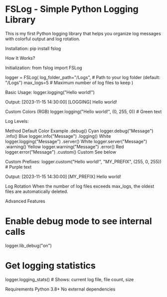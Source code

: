 # FSLog - Simple Python Logging Library
This is my first Python logging library that helps you organize log messages with colorful output and log rotation.

Installation:
pip install fslog

How It Works?

Initialization:
from fslog import FSLog

logger = FSLog(
    log_folder_path="/Logs",  # Path to your log folder (default: "/Logs")
    max_logs=5              # Maximum number of log files to keep
)

Basic Usage:
logger.logging("Hello world!")

Output:
[2023-11-15 14:30:00] [LOGGING] Hello world!

Custom Colors (RGB)
logger.logging("Hello world!", (0, 255, 0))  # Green text

Log Levels:

Method	     Default Color	Example
.debug()	Cyan	    logger.debug("Message")
.info()	        Blue	    logger.info("Message")
.logging()	White	    logger.logging("Message")
.server()	White	    logger.server("Message")
.warning()	Yellow	    logger.warning("Message")
.error()	Red	    logger.error("Message")
.custom()	Custom	    See below

Custom Prefixes:
logger.custom("Hello world!", "MY_PREFIX", (255, 0, 255))  # Purple text

Output:
[2023-11-15 14:30:00] [MY_PREFIX] Hello world!

Log Rotation
When the number of log files exceeds max_logs, the oldest files are automatically deleted.

Advanced Features
# Enable debug mode to see internal calls
logger.lib_debug("on")

# Get logging statistics
logger.logging_stats()  # Shows: current log file, file count, size

Requirements
Python 3.8+
No external dependencies